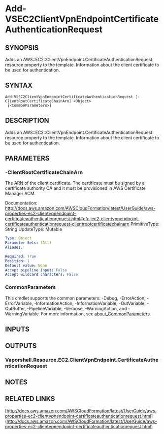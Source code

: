 # Add-VSEC2ClientVpnEndpointCertificateAuthenticationRequest

## SYNOPSIS
Adds an AWS::EC2::ClientVpnEndpoint.CertificateAuthenticationRequest resource property to the template.
Information about the client certificate to be used for authentication.

## SYNTAX

```
Add-VSEC2ClientVpnEndpointCertificateAuthenticationRequest [-ClientRootCertificateChainArn] <Object>
 [<CommonParameters>]
```

## DESCRIPTION
Adds an AWS::EC2::ClientVpnEndpoint.CertificateAuthenticationRequest resource property to the template.
Information about the client certificate to be used for authentication.

## PARAMETERS

### -ClientRootCertificateChainArn
The ARN of the client certificate.
The certificate must be signed by a certificate authority CA and it must be provisioned in AWS Certificate Manager ACM.

Documentation: http://docs.aws.amazon.com/AWSCloudFormation/latest/UserGuide/aws-properties-ec2-clientvpnendpoint-certificateauthenticationrequest.html#cfn-ec2-clientvpnendpoint-certificateauthenticationrequest-clientrootcertificatechainarn
PrimitiveType: String
UpdateType: Mutable

```yaml
Type: Object
Parameter Sets: (All)
Aliases:

Required: True
Position: 1
Default value: None
Accept pipeline input: False
Accept wildcard characters: False
```

### CommonParameters
This cmdlet supports the common parameters: -Debug, -ErrorAction, -ErrorVariable, -InformationAction, -InformationVariable, -OutVariable, -OutBuffer, -PipelineVariable, -Verbose, -WarningAction, and -WarningVariable. For more information, see [about_CommonParameters](http://go.microsoft.com/fwlink/?LinkID=113216).

## INPUTS

## OUTPUTS

### Vaporshell.Resource.EC2.ClientVpnEndpoint.CertificateAuthenticationRequest
## NOTES

## RELATED LINKS

[http://docs.aws.amazon.com/AWSCloudFormation/latest/UserGuide/aws-properties-ec2-clientvpnendpoint-certificateauthenticationrequest.html](http://docs.aws.amazon.com/AWSCloudFormation/latest/UserGuide/aws-properties-ec2-clientvpnendpoint-certificateauthenticationrequest.html)

